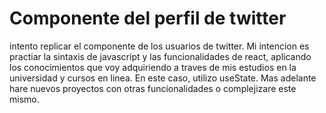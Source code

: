 # Componente del perfil de twitter


intento replicar el componente de los usuarios de twitter. Mi intencion es practiar la sintaxis de javascript y las funcionalidades de react,
aplicando los conocimientos que voy adquiriendo a traves de mis estudios en la universidad y cursos en linea. 
En este caso, utilizo useState. Mas adelante hare nuevos proyectos con otras funcionalidades o complejizare este mismo.


